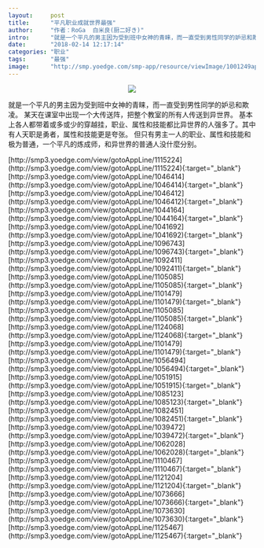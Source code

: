 ```yaml
---
layout:     post
title:      "平凡职业成就世界最强"
author:     "作者：RoGa  白米良(厨二好き)"
intro:      "就是一个平凡的男主因为受到班中女神的青睐，而一直受到男性同学的妒忌和欺凌。 某天在课室中出现一个大传送阵，把整个教室的所有人传送到异世界。 基本上各人都带着或多或少的穿越挂，职业、属性和技能都比异世界的人强多了。其中有人天职是勇者，属性和技能更是夸张。 但只有男主一人的职业、属性和技能和极为普通，一个平凡的炼成师，和异世界的普通人没什麼分别。"
date:       "2018-02-14 12:17:14"
categories: "职业"
tags:       "最强"
image:      "http://smp.yoedge.com/smp-app/resource/viewImage/1001249appline.png"
---
```

<div style="text-align: center">
<p><img src="http://smp.yoedge.com/smp-app/resource/viewImage/1001249appline.png"/></p>
</div>
<p class="post-meta">
<span>就是一个平凡的男主因为受到班中女神的青睐，而一直受到男性同学的妒忌和欺凌。 某天在课室中出现一个大传送阵，把整个教室的所有人传送到异世界。 基本上各人都带着或多或少的穿越挂，职业、属性和技能都比异世界的人强多了。其中有人天职是勇者，属性和技能更是夸张。 但只有男主一人的职业、属性和技能和极为普通，一个平凡的炼成师，和异世界的普通人没什麼分别。</span>
</p>
[http://smp3.yoedge.com/view/gotoAppLine/1115224](http://smp3.yoedge.com/view/gotoAppLine/1115224){:target="_blank"}
[http://smp3.yoedge.com/view/gotoAppLine/1046414](http://smp3.yoedge.com/view/gotoAppLine/1046414){:target="_blank"}
[http://smp3.yoedge.com/view/gotoAppLine/1046412](http://smp3.yoedge.com/view/gotoAppLine/1046412){:target="_blank"}
[http://smp3.yoedge.com/view/gotoAppLine/1044164](http://smp3.yoedge.com/view/gotoAppLine/1044164){:target="_blank"}
[http://smp3.yoedge.com/view/gotoAppLine/1041692](http://smp3.yoedge.com/view/gotoAppLine/1041692){:target="_blank"}
[http://smp3.yoedge.com/view/gotoAppLine/1096743](http://smp3.yoedge.com/view/gotoAppLine/1096743){:target="_blank"}
[http://smp3.yoedge.com/view/gotoAppLine/1092411](http://smp3.yoedge.com/view/gotoAppLine/1092411){:target="_blank"}
[http://smp3.yoedge.com/view/gotoAppLine/1105085](http://smp3.yoedge.com/view/gotoAppLine/1105085){:target="_blank"}
[http://smp3.yoedge.com/view/gotoAppLine/1101479](http://smp3.yoedge.com/view/gotoAppLine/1101479){:target="_blank"}
[http://smp3.yoedge.com/view/gotoAppLine/1105085](http://smp3.yoedge.com/view/gotoAppLine/1105085){:target="_blank"}
[http://smp3.yoedge.com/view/gotoAppLine/1124068](http://smp3.yoedge.com/view/gotoAppLine/1124068){:target="_blank"}
[http://smp3.yoedge.com/view/gotoAppLine/1101479](http://smp3.yoedge.com/view/gotoAppLine/1101479){:target="_blank"}
[http://smp3.yoedge.com/view/gotoAppLine/1056494](http://smp3.yoedge.com/view/gotoAppLine/1056494){:target="_blank"}
[http://smp3.yoedge.com/view/gotoAppLine/1051915](http://smp3.yoedge.com/view/gotoAppLine/1051915){:target="_blank"}
[http://smp3.yoedge.com/view/gotoAppLine/1085123](http://smp3.yoedge.com/view/gotoAppLine/1085123){:target="_blank"}
[http://smp3.yoedge.com/view/gotoAppLine/1082451](http://smp3.yoedge.com/view/gotoAppLine/1082451){:target="_blank"}
[http://smp3.yoedge.com/view/gotoAppLine/1039472](http://smp3.yoedge.com/view/gotoAppLine/1039472){:target="_blank"}
[http://smp3.yoedge.com/view/gotoAppLine/1062028](http://smp3.yoedge.com/view/gotoAppLine/1062028){:target="_blank"}
[http://smp3.yoedge.com/view/gotoAppLine/1110467](http://smp3.yoedge.com/view/gotoAppLine/1110467){:target="_blank"}
[http://smp3.yoedge.com/view/gotoAppLine/1121204](http://smp3.yoedge.com/view/gotoAppLine/1121204){:target="_blank"}
[http://smp3.yoedge.com/view/gotoAppLine/1073666](http://smp3.yoedge.com/view/gotoAppLine/1073666){:target="_blank"}
[http://smp3.yoedge.com/view/gotoAppLine/1073630](http://smp3.yoedge.com/view/gotoAppLine/1073630){:target="_blank"}
[http://smp3.yoedge.com/view/gotoAppLine/1125467](http://smp3.yoedge.com/view/gotoAppLine/1125467){:target="_blank"}


